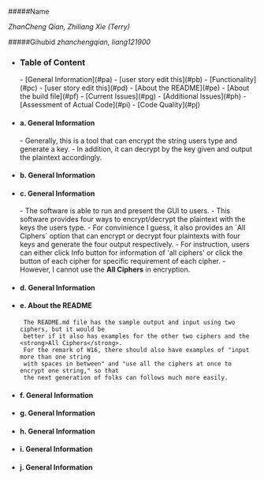 #####Name 

_ZhanCheng Qian, Zhiliang Xie (Terry)_

  
#####Gihubid
_zhanchengqian, liang121900_

+ <h3>Table of Content</h3>
  - [General Information](#pa)
  - [user story edit this](#pb)
  - [Functionality](#pc)
  - [user story edit this](#pd)
  - [About the README](#pe)
  - [About the build file](#pf)
  - [Current Issues](#pg)
  - [Additional Issues](#ph)
  - [Assessment of Actual Code](#pi)
  - [Code Quality](#pj)





+ <h4>a. General Information</h4> <a id ="pa"></a>
  - Generally, this is a tool that can encrypt the string users type and generate a key.
  - In addition, it can decrypt by the key given and output the plaintext accordingly.
  
+ <h4>b. General Information</h4> <a id ="pb"></a>


+ <h4>c. General Information</h4> <a id ="pc"></a>
  - The software is able to run and present the GUI to users.
  - This software provides four ways to encrypt/decrypt the plaintext with the keys the users type.
  - For convinience I guess, it also provides an `All Ciphers` option that can encrypt or decrypt four plaintexts with four keys and generate the four output respectively.
  - For instruction, users can either click Info  button for information of 'all ciphers' or click the button of each cipher for specific requirement of each cipher.
  - However, I cannot use the <strong>All Ciphers</strong> in encryption.   
  
+ <h4>d. General Information</h4> <a id ="pd"></a>
+ <h4>e. About the README</h4> <a id ="pe"></a>
  
  
       The README.md file has the sample output and input using two ciphers, but it would be
       better if it also has examples for the other two ciphers and the  <strong>All Ciphers</strong>.
       For the remark of W16, there should also have examples of "input more than one string 
       with spaces in between" and "use all the ciphers at once to encrypt one string," so that
       the next generation of folks can follows much more easily.
  
+ <h4>f. General Information</h4> <a id ="pf"></a>
+ <h4>g. General Information</h4> <a id ="pg"></a>
       
+ <h4>h. General Information</h4> <a id ="ph"></a>
+ <h4>i. General Information</h4> <a id ="pi"></a>
+ <h4>j. General Information</h4> <a id ="pj"></a>


      
	   
